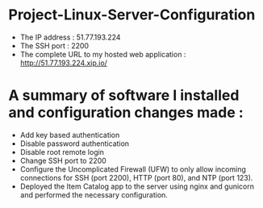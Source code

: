 # Project-Linux-Server-Configuration

- The IP address : 51.77.193.224 
- The SSH port   : 2200
- The complete URL to my hosted web application : http://51.77.193.224.xip.io/

# A summary of software I installed and configuration changes made : 
- Add key based authentication
- Disable password authentication
- Disable root remote login
- Change SSH port to 2200
- Configure the Uncomplicated Firewall (UFW) to only allow incoming connections for SSH (port 2200), HTTP (port 80), and NTP (port 123).
- Deployed the Item Catalog app to the server using nginx and gunicorn and performed the necessary configuration.
